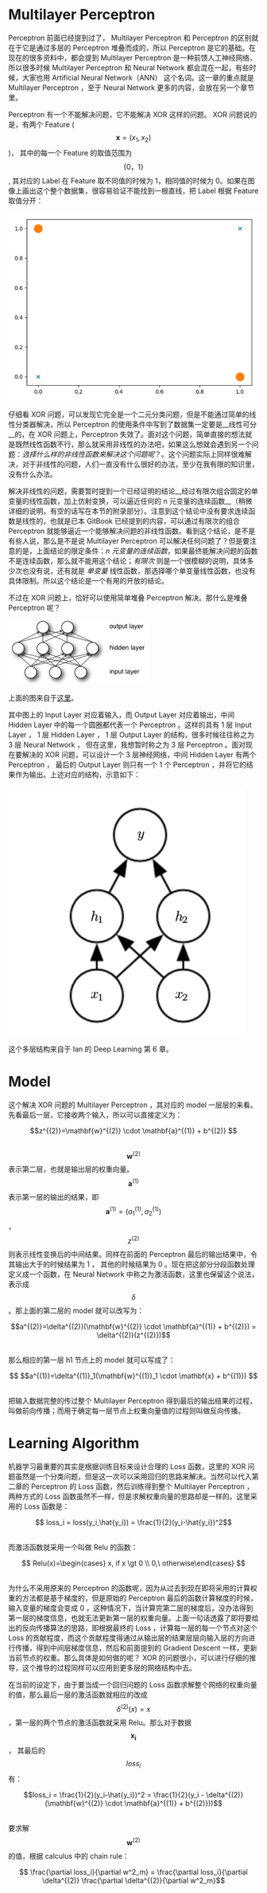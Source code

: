 # Multilayer Perceptron

Perceptron 前面已经提到过了， Multilayer Perceptron 和 Perceptron 的区别就在于它是通过多层的 Perceptron 堆叠而成的，所以 Perceptron 是它的基础。在现在的很多资料中，都会提到 Multilayer Perceptron 是一种前馈人工神经网络，所以很多时候 Multilayer Perceptron 和 Neural Network 都会混在一起，有些时候，大家也用 Artificial Neural Network（ANN） 这个名词。这一章的重点就是 Multilayer Perceptron ，至于 Neural Network 更多的内容，会放在另一个章节里。

Perceptron 有一个不能解决问题，它不能解决 XOR 这样的问题。 XOR 问题说的是，有两个 Feature ($$\mathbf{x} =(x_1,x_2)$$)， 其中的每一个 Feature 的取值范围为 $$\{0，1\}$$ , 其对应的 Label 在 Feature 取不同值的时候为 1，相同值的时候为 0。如果在图像上画出这个整个数据集，很容易验证不能找到一根直线，把 Label 根据 Feature 取值分开：

![f7.0.png](assets/f7.0.png)

仔细看 XOR 问题，可以发现它完全是一个二元分类问题，但是不能通过简单的线性分类器解决，所以 Perceptron 的使用条件中写到了数据集一定要是__线性可分__的，在 XOR 问题上，Perceptron 失效了。面对这个问题，简单直接的想法就是既然线性函数不行，那么就采用非线性的办法吧，如果这么想就会遇到另一个问题：_选择什么样的非线性函数来解决这个问题呢_？。这个问题实际上同样很难解决，对于非线性的问题，人们一直没有什么很好的办法，至少在我有限的知识里，没有什么办法。

解决非线性的问题，需要暂时提到一个已经证明的结论__经过有限次组合固定的单变量的线性函数，加上仿射变换，可以逼近任何的 n 元变量的连续函数__（稍微详细的说明，有空的话写在本节的附录部分）。注意到这个结论中没有要求连续函数是线性的，也就是已本 GitBook 已经提到的内容，可以通过有限次的组合 Perceptron 就能够逼近一个能够解决问题的非线性函数。看到这个结论，是不是有些人说，那么是不是说 Multilayer Perceptron 可以解决任何问题了？但是要注意的是，上面结论的限定条件：_n 元变量的连续函数_，如果最终能解决问题的函数不是连续函数，那么就不能用这个结论；_有限次_ 则是一个很模糊的说明，具体多少次也没有说，还有就是 _单变量_ 线性函数，那选择哪个单变量线性函数，也没有具体限制。所以这个结论是一个有用的开放的结论。

不过在 XOR 问题上，恰好可以使用简单堆叠 Perceptron 解决。那什么是堆叠 Perceptron 呢？

![f7.1.png](assets/f7.1.png)

上面的图来自于[这里](http://deeplearning.net/tutorial/mlp.html)。

其中图上的 Input Layer 对应着输入，而 Output Layer 对应着输出，中间 Hidden Layer 中的每一个圆圈都代表一个 Perceptron 。这样的具有 1 层 Input Layer ， 1 层 Hidden Layer ， 1 层 Output Layer 的结构，很多时候往往称之为 3 层 Neural Network ， 但在这里，我想暂时称之为 3 层 Perceptron 。面对现在要解决的 XOR 问题，可以设计一个 3 层神经网络，中间 Hidden Layer 有两个 Perceptron ， 最后的 Output Layer 则只有一个 1 个 Perceptron ，并将它的结果作为输出。上述对应的结构，示意如下：

![f7.2.png](assets/f7.2.png)

这个多层结构来自于 Ian 的 Deep Learning 第 6 章。

# Model

这个解决 XOR 问题的 Multilayer Perceptron ，其对应的 model 一层层的来看。先看最后一层，它接收两个输入，所以可以直接定义为：

<center> $$z^{(2)}=\mathbf{w}^{(2)} \cdot \mathbf{a}^{(1)} + b^{(2)} $$ </center><br/>

$$\mathbf{w}^{(2)}$$ 表示第二层，也就是输出层的权重向量。$$\mathbf{a}^{(1)}$$ 表示第一层的输出的结果，即 $$\mathbf{a}^{(1)} = (a^{(1)}_1,a^{(1)}_2 )$$，$$z^{(2)}$$ 则表示线性变换后的中间结果。同样在前面的 Perceptron 最后的输出结果中，令其输出大于的时候结果为 1 ， 其他的时候结果为 0 。现在把这部分分段函数处理定义成一个函数，在 Neural Network 中称之为激活函数，这里也保留这个说法，表示成 $$\delta$$ 。那上面的第二层的 model 就可以改写为：

<center> $$a^{(2)}=\delta^{(2)}(\mathbf{w}^{(2)} \cdot \mathbf{a}^{(1)} + b^{(2)}) = \delta^{(2)}(z^{(2)})$$ </center><br/>

那么相应的第一层 h1 节点上的 model 就可以写成了：

<center>$$  $$a^{(1)}=\delta^{(1)}_1(\mathbf{w}^{(1)}_1 \cdot \mathbf{x} + b^{(1)}) $$ </center><br/>

把输入数据完整的传过整个 Multilayer Perceptron 得到最后的输出结果的过程，叫做前向传播；而用于确定每一层节点上权重向量值的过程则叫做反向传播。

# Learning Algorithm

机器学习最重要的其实是根据训练目标来设计合理的 Loss 函数，这里的 XOR 问题虽然是一个分类问题，但是这一次可以采用回归的思路来解决。当然可以代入第二章的 Perceptron 的 Loss 函数，然后训练得到整个 Multilayer Perceptron ， 两种方式的 Loss 函数虽然不一样，但是求解权重向量的思路却是一样的。这里采用的 Loss 函数是：

<center>$$ loss_i = loss(y_i,\hat{y_i}) = \frac{1}{2}(y_i-\hat{y_i})^2$$</center><br/>

而激活函数就采用一个叫做 Relu 的函数：

<center>$$ Relu(x)=\begin{cases} x, if x \gt 0 \\ 0,\ otherwise\end{cases} $$</center><br/>

为什么不采用原来的 Perceptron 的函数呢，因为从过去到现在即将采用的计算权重的方法都是基于梯度的，但是原始的 Perceptron 最后的函数计算梯度的时候，输入变量的梯度会变成 0 ，这种情况下，当计算完第二层的梯度后，没办法得到第一层的梯度信息，也就无法更新第一层的权重向量。上面一句话透露了即将要给出的反向传播算法的思路，即根据最终的 Loss ，计算每一层的每一个节点对这个 Loss 的贡献程度，而这个贡献程度得通过从输出层的结果层层向输入层的方向进行传播，得到中间层梯度信息，然后和前面提到的 Gradient Descent 一样，更新当前节点的权重。那么具体是如何做的呢？ XOR 的问题很小，可以进行仔细的推导，这个推导的过程同样可以应用到更多层的网络结构中去。

在当前的设定下，由于要当成一个回归问题的 Loss 函数求解整个网络的权重向量的值，那么最后一层的激活函数就相应的改成 $$\delta^{(2)}(x) = x$$ ，第一层的两个节点的激活函数就采用 Relu。那么对于数据 $$\mathbf{x_i}$$ ， 其最后的 $$loss_i$$ 有：

<center>$$loss_i = \frac{1}{2}(y_i-\hat{y_i})^2 = \frac{1}{2}(y_i - \delta^{(2)}(\mathbf{w}^{(2)} \cdot \mathbf{a}^{(1)} + b^{(2)}))$$</center><br/>

要求解 $$\mathbf{w}^{(2)}$$ 的值，根据 calculus 中的 chain rule：

<center>$$ \frac{\partial loss_i}{\partial w^2_m} = \frac{\partial loss_i}{\partial \delta^{(2)} \frac{\partial \delta^{(2)}{\partial w^2_m}$$</center><br/>
